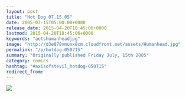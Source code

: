 ```yaml
---
layout: post
title: "Hot Dog 07.15.05"
date: 2005-07-15T05:00:00+0000
release_date: 2015-04-20T18:45:06+0000
lastmod: 2015-04-20T18:45:06+0000
keywords: "aetshumanheadjpg"
image: "http://d3e878vmunx8cm.cloudfront.net/assets/Humanhead.jpg"
permalink: "/p/hotdog-050715"
summary: "Originally published Friday July, 15th 2005"
category: comics
hashtag: "#axisofstevil_hotdog-050715"
redirect_from:
---
```


![](http://d3e878vmunx8cm.cloudfront.net/assets/Humanhead.jpg)
